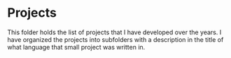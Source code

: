 # Projects


This folder holds the list of projects that I have developed over the years. I have organized the projects into subfolders with a description in the title of what language that small project was written in. 

